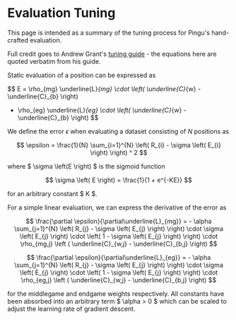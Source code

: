 # Evaluation Tuning

This page is intended as a summary of the tuning process for Pingu's hand-crafted evaluation.

Full credit goes to Andrew Grant's [tuning guide](https://github.com/AndyGrant/Ethereal/blob/master/Tuning.pdf) - the equations here are quoted verbatim from his guide.

Static evaluation of a position can be expressed as

$$
E = \rho_{mg} \underline{L}_{mg} \cdot \left( \underline{C}_{w} - \underline{C}_{b} \right)
  + \rho_{eg} \underline{L}_{eg} \cdot \left( \underline{C}_{w} - \underline{C}_{b} \right)
$$

We define the error $\epsilon$ when evaluating a dataset consisting of $N$ positions as

$$
\epsilon = \frac{1}{N} \sum_{i=1}^{N} \left( R_{i} - \sigma \left( E_{i} \right) \right) ^ 2
$$

where $ \sigma \left(E \right) $ is the sigmoid function

$$
\sigma \left( E \right) = \frac{1}{1 +  e^{-KE}}
$$

for an arbitrary constant $ K $.

For a simple linear evaluation, we can express the derivative of the error as

$$
\frac{\partial \epsilon}{\partial\underline{L}_{mg}} =
    - \alpha \sum_{j=1}^{N} \left( R_{j} - \sigma \left( E_{j} \right) \right) \cdot
    \sigma \left( E_{j} \right) \cdot
    \left( 1 - \sigma \left( E_{j} \right) \right) \cdot
    \rho_{mg,j} \left ( \underline{C}_{w,j} - \underline{C}_{b,j} \right)
$$

$$
\frac{\partial \epsilon}{\partial\underline{L}_{eg}} =
    - \alpha \sum_{j=1}^{N} \left( R_{j} - \sigma \left( E_{j} \right) \right) \cdot
    \sigma \left( E_{j} \right) \cdot
    \left( 1 - \sigma \left( E_{j} \right) \right) \cdot
    \rho_{eg,j} \left ( \underline{C}_{w,j} - \underline{C}_{b,j} \right)
$$

for the middlegame and endgame weights respectively. All constants have been absorbed into an arbitrary term $ \alpha > 0 $ which can be scaled to adjust the learning rate of gradient descent.

